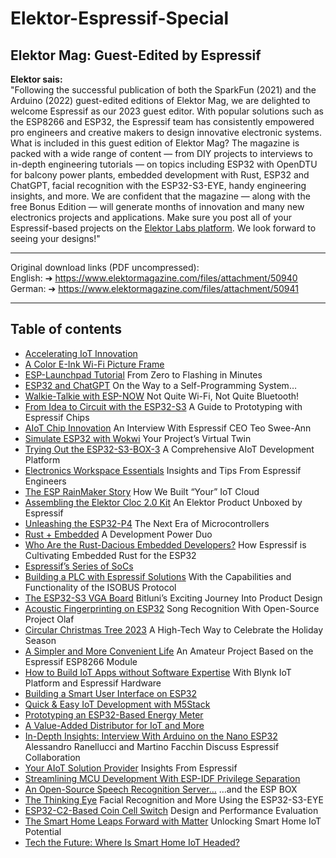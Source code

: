 # Elektor-Espressif-Special
Elektor Mag: Guest-Edited by Espressif  
---- 
**Elektor sais:**  
"Following the successful publication of both the SparkFun (2021) and the Arduino (2022) guest-edited editions of Elektor Mag, we are delighted to welcome Espressif as our 2023 guest editor. With popular solutions such as the ESP8266 and ESP32, the Espressif team has consistently empowered pro engineers and creative makers to design innovative electronic systems. What is included in this guest edition of Elektor Mag? The magazine is packed with a wide range of content — from DIY projects to interviews to in-depth engineering tutorials — on topics including ESP32 with OpenDTU for balcony power plants, embedded development with Rust, ESP32 and ChatGPT, facial recognition with the ESP32-S3-EYE, handy engineering insights, and more. We are confident that the magazine — along with the free Bonus Edition — will generate months of innovation and many new electronics projects and applications. Make sure you post all of your Espressif-based projects on the <a href="https://www.elektormagazine.com/labs">Elektor Labs platform</a>. We look forward to seeing your designs!"  

----  
Original download links (PDF uncompressed):  
English: ➔ https://www.elektormagazine.com/files/attachment/50940   
German:  ➔ https://www.elektormagazine.com/files/attachment/50941  

----  
<h2 class="h1 PageDescription__title text-center c-font-primary pb-5">Table of contents</h2> </div>  <ul>   <li> <a href="https://www.elektormagazine.com/magazine/elektor-328/62444"><i class="arrow-right"></i> Accelerating IoT Innovation</a> <span></span> </li>   <li> <a href="https://www.elektormagazine.com/magazine/elektor-328/62412"><i class="arrow-right"></i> A Color E-Ink Wi-Fi Picture Frame</a> <span></span> </li>   <li> <a href="https://www.elektormagazine.com/magazine/elektor-328/62435"><i class="arrow-right"></i> ESP-Launchpad Tutorial</a> <span>From Zero to Flashing in Minutes</span> </li>   <li> <a href="https://www.elektormagazine.com/magazine/elektor-328/62413"><i class="arrow-right"></i> ESP32 and ChatGPT</a> <span>On the Way to a Self-Programming System…</span> </li>   <li> <a href="https://www.elektormagazine.com/magazine/elektor-328/62414"><i class="arrow-right"></i> Walkie-Talkie with ESP-NOW</a> <span>Not Quite Wi-Fi, Not Quite Bluetooth!</span> </li>   <li> <a href="https://www.elektormagazine.com/magazine/elektor-328/62425"><i class="arrow-right"></i> From Idea to Circuit with the ESP32-S3</a> <span>A Guide to Prototyping with Espressif Chips</span> </li>   <li> <a href="https://www.elektormagazine.com/magazine/elektor-328/62439"><i class="arrow-right"></i> AIoT Chip Innovation</a> <span>An Interview With Espressif CEO Teo Swee-Ann</span> </li>   <li> <a href="https://www.elektormagazine.com/magazine/elektor-328/62419"><i class="arrow-right"></i> Simulate ESP32 with Wokwi</a> <span>Your Project’s Virtual Twin</span> </li>   <li> <a href="https://www.elektormagazine.com/magazine/elektor-328/62422"><i class="arrow-right"></i> Trying Out the ESP32-S3-BOX-3</a> <span>A Comprehensive AIoT Development Platform</span> </li>   <li> <a href="https://www.elektormagazine.com/magazine/elektor-328/62433"><i class="arrow-right"></i> Electronics Workspace Essentials</a> <span>Insights and Tips From Espressif Engineers</span> </li>   <li> <a href="https://www.elektormagazine.com/magazine/elektor-328/62443"><i class="arrow-right"></i> The ESP RainMaker Story</a> <span>How We Built “Your” IoT Cloud</span> </li>   <li> <a href="https://www.elektormagazine.com/magazine/elektor-328/62424"><i class="arrow-right"></i> Assembling the Elektor Cloc 2.0 Kit</a> <span>An Elektor Product Unboxed by Espressif</span> </li>   <li> <a href="https://www.elektormagazine.com/magazine/elektor-328/62440"><i class="arrow-right"></i> Unleashing the ESP32-P4</a> <span>The Next Era of Microcontrollers</span> </li>   <li> <a href="https://www.elektormagazine.com/magazine/elektor-328/62431"><i class="arrow-right"></i> Rust + Embedded</a> <span>A Development Power Duo</span> </li>   <li> <a href="https://www.elektormagazine.com/magazine/elektor-328/62441"><i class="arrow-right"></i> Who Are the Rust-Dacious Embedded Developers?</a> <span>How Espressif is Cultivating Embedded Rust for the ESP32</span> </li>   <li> <a href="https://www.elektormagazine.com/magazine/elektor-328/62454"><i class="arrow-right"></i> Espressif’s Series of SoCs</a> <span></span> </li>   <li> <a href="https://www.elektormagazine.com/magazine/elektor-328/62438"><i class="arrow-right"></i> Building a PLC with Espressif Solutions</a> <span>With the Capabilities and Functionality of the ISOBUS Protocol</span> </li>   <li> <a href="https://www.elektormagazine.com/magazine/elektor-328/62421"><i class="arrow-right"></i> The ESP32-S3 VGA Board</a> <span>Bitluni’s Exciting Journey Into Product Design</span> </li>   <li> <a href="https://www.elektormagazine.com/magazine/elektor-328/62432"><i class="arrow-right"></i> Acoustic Fingerprinting on ESP32</a> <span>Song Recognition With Open-Source Project Olaf</span> </li>   <li> <a href="https://www.elektormagazine.com/magazine/elektor-328/62451"><i class="arrow-right"></i> Circular Christmas Tree 2023</a> <span>A High-Tech Way to Celebrate the Holiday Season</span> </li>   <li> <a href="https://www.elektormagazine.com/magazine/elektor-328/62447"><i class="arrow-right"></i> A Simpler and More Convenient Life</a> <span>An Amateur Project Based on the Espressif ESP8266 Module</span> </li>   <li> <a href="https://www.elektormagazine.com/magazine/elektor-328/62448"><i class="arrow-right"></i> How to Build IoT Apps without Software Expertise</a> <span>With Blynk IoT Platform and Espressif Hardware</span> </li>   <li> <a href="https://www.elektormagazine.com/magazine/elektor-328/62452"><i class="arrow-right"></i> Building a Smart User Interface on ESP32</a> <span></span> </li>   <li> <a href="https://www.elektormagazine.com/magazine/elektor-328/62450"><i class="arrow-right"></i> Quick &amp; Easy IoT Development with M5Stack</a> <span></span> </li>   <li> <a href="https://www.elektormagazine.com/magazine/elektor-328/62445"><i class="arrow-right"></i> Prototyping an ESP32-Based Energy Meter</a> <span></span> </li>   <li> <a href="https://www.elektormagazine.com/magazine/elektor-328/62449"><i class="arrow-right"></i> A Value-Added Distributor for IoT and More</a> <span></span> </li>   <li> <a href="https://www.elektormagazine.com/magazine/elektor-328/62420"><i class="arrow-right"></i> In-Depth Insights: Interview With Arduino on the Nano ESP32</a> <span>Alessandro Ranellucci and Martino Facchin Discuss Espressif Collaboration</span> </li>   <li> <a href="https://www.elektormagazine.com/magazine/elektor-328/62437"><i class="arrow-right"></i> Your AIoT Solution Provider</a> <span>Insights From Espressif</span> </li>   <li> <a href="https://www.elektormagazine.com/magazine/elektor-328/62436"><i class="arrow-right"></i> Streamlining MCU Development With ESP-IDF Privilege Separation</a> <span></span> </li>   <li> <a href="https://www.elektormagazine.com/magazine/elektor-328/62426"><i class="arrow-right"></i> An Open-Source Speech Recognition Server…</a> <span>…and the ESP BOX </span> </li>   <li> <a href="https://www.elektormagazine.com/magazine/elektor-328/62423"><i class="arrow-right"></i> The Thinking Eye</a> <span>Facial Recognition and More Using the ESP32-S3-EYE</span> </li>   <li> <a href="https://www.elektormagazine.com/magazine/elektor-328/62434"><i class="arrow-right"></i> ESP32-C2-Based Coin Cell Switch</a> <span>Design and Performance Evaluation</span> </li>   <li> <a href="https://www.elektormagazine.com/magazine/elektor-328/62442"><i class="arrow-right"></i> The Smart Home Leaps Forward with Matter</a> <span>Unlocking Smart Home IoT Potential</span> </li>   <li> <a href="https://www.elektormagazine.com/magazine/elektor-328/62446"><i class="arrow-right"></i> Tech the Future: Where Is Smart Home IoT Headed?</a>
